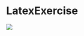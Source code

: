 # LatexExercise

<img src="https://latex.codecogs.com/svg.latex?y=$basic-cust-accts\leftarrow\Pi{(name,customer.sin,account-number)(\sigma_{customer.sin=account.sin}(customer\times account))$"/>
